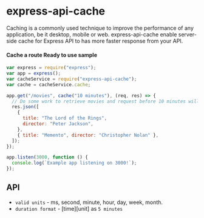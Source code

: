 # express-api-cache

Caching is a commonly used technique to improve the performance of any application, be it desktop, mobile or web.
express-api-cache enable server-side cache for Express API to has more faster response from your API.

#### Cache a route Ready to use sample

```js
var express = require("express");
var app = express();
var cacheService = require("express-api-cache");
var cache = cacheService.cache;

app.get("/movies", cache("10 minutes"), (req, res) => {
  // Do some work to retrieve movies and request before 10 minutes will get movies from cache
  res.json([
    {
      title: "The Lord of the Rings",
      director: "Peter Jackson",
    },
    { title: "Memento", director: "Christopher Nolan" },
  ]);
});

app.listen(3000, function () {
  console.log(`Example app listening on 3000!`);
});
```

## API

- `valid units` - ms, second, minute, hour, day, week, month.
- `duration format` - [time][unit] as `5 minutes`

